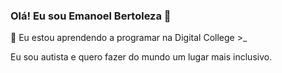 ### Olá! Eu sou Emanoel Bertoleza 🌻
🌱 Eu estou aprendendo a programar na Digital College >_ <br/>

Eu sou autista e quero fazer do mundo um lugar mais inclusivo.

